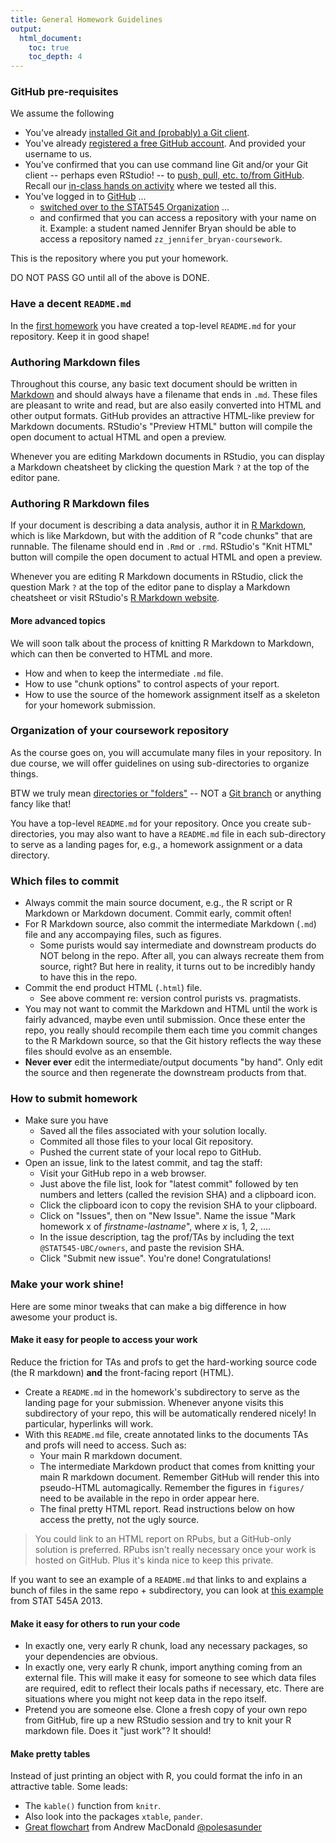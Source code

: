 ```yaml
---
title: General Homework Guidelines
output:
  html_document:
    toc: true
    toc_depth: 4
---
```


### GitHub pre-requisites

We assume the following

  * You've already [installed Git and (probably) a Git client](block001_git-install.html).
  * You've already [registered a free GitHub account](cm001_course-intro-sw-install-account-signup.html#register-a-github-account). And provided your username to us.
  * You've confirmed that you can use command line Git and/or your Git client -- perhaps even RStudio! -- to [push, pull, etc. to/from GitHub](block003_git-config-credential-cache.html). Recall our [in-class hands on activity](block005_first-use-git-rstudio.html) where we tested all this.
  * You've logged in to [GitHub](https://github.com) ...
    - [switched over to the STAT545 Organization](https://help.github.com/articles/how-do-i-access-my-organization-account) ...
    - and confirmed that you can access a repository with your name on it. Example: a student named Jennifer Bryan should be able to access a repository named `zz_jennifer_bryan-coursework`.

This is the repository where you put your homework.

DO NOT PASS GO until all of the above is DONE.

### Have a decent `README.md`

In the [first homework](hw01_edit-README.html) you have created a top-level `README.md` for your repository. Keep it in good shape!

### Authoring Markdown files

Throughout this course, any basic text document should be written in [Markdown](http://daringfireball.net/projects/markdown/basics) and should always have a filename that ends in `.md`. These files are pleasant to write and read, but are also easily converted into HTML and other output formats. GitHub provides an attractive HTML-like preview for Markdown documents. RStudio's "Preview HTML" button will compile the open document to actual HTML and open a preview.

Whenever you are editing Markdown documents in RStudio, you can display a Markdown cheatsheet by clicking the question Mark `?` at the top of the editor pane.

### Authoring R Markdown files

If your document is describing a data analysis, author it in [R Markdown](http://rmarkdown.rstudio.com), which is like Markdown, but with the addition of R "code chunks" that are runnable. The filename should end in `.Rmd` or `.rmd`. RStudio's "Knit HTML" button will compile the open document to actual HTML and open a preview.

Whenever you are editing R Markdown documents in RStudio, click the question Mark `?` at the top of the editor pane to display a Markdown cheatsheet or visit RStudio's [R Markdown website](http://rmarkdown.rstudio.com).

#### More advanced topics

We will soon talk about the process of knitting R Markdown to Markdown, which can then be converted to HTML and more.

  * How and when to keep the intermediate `.md` file.
  * How to use "chunk options" to control aspects of your report.
  * How to use the source of the homework assignment itself as a skeleton for your homework submission.

### Organization of your coursework repository

As the course goes on, you will accumulate many files in your repository. In due course, we will offer guidelines on using sub-directories to organize things.

BTW we truly mean [directories or "folders"](http://en.wikipedia.org/wiki/Directory_(computing)) -- NOT a [Git branch](http://git-scm.com/book/en/Git-Branching) or anything fancy like that!

You have a top-level `README.md` for your repository. Once you create sub-directories, you may also want to have a `README.md` file in each sub-directory to serve as a landing pages for, e.g., a homework assignment or a data directory.

### Which files to commit 

  * Always commit the main source document, e.g., the R script or R Markdown or Markdown document. Commit early, commit often!
  * For R Markdown source, also commit the intermediate Markdown (`.md`) file and any accompaying files, such as figures.
    - Some purists would say intermediate and downstream products do NOT belong in the repo. After all, you can always recreate them from source, right? But here in reality, it turns out to be incredibly handy to have this in the repo.
  * Commit the end product HTML (`.html`) file.
    - See above comment re: version control purists vs. pragmatists.
  * You may not want to commit the Markdown and HTML until the work is fairly advanced, maybe even until submission. Once these enter the repo, you really should recompile them each time you commit changes to the R Markdown source, so that the Git history reflects the way these files should evolve as an ensemble.
  * __Never ever__ edit the intermediate/output documents "by hand". Only edit the source and then regenerate the downstream products from that.

### How to submit homework

  * Make sure you have
    - Saved all the files associated with your solution locally.
    - Commited all those files to your local Git repository.
    - Pushed the current state of your local repo to GitHub.
  * Open an issue, link to the latest commit, and tag the staff:
    - Visit your GitHub repo in a web browser.
    - Just above the file list, look for "latest commit" followed by ten numbers and letters (called the revision SHA) and a clipboard icon.
    - Click the clipboard icon to copy the revision SHA to your clipboard.
    - Click on "Issues", then on "New Issue". Name the issue "Mark homework x of *firstname-lastname*", where *x* is, 1, 2, ....
    - In the issue description, tag the prof/TAs by including the text ` @STAT545-UBC/owners`, and paste the revision SHA.
     - Click "Submit new issue". You're done! Congratulations!
  
### Make your work shine!

Here are some minor tweaks that can make a big difference in how awesome your product is.

#### Make it easy for people to access your work

Reduce the friction for TAs and profs to get the hard-working source code (the R markdown) __and__ the front-facing report (HTML).

  * Create a `README.md` in the homework's subdirectory to serve as the landing page for your submission. Whenever anyone visits this subdirectory of your repo, this will be automatically rendered nicely! In particular, hyperlinks will work.
  * With this `README.md` file, create annotated links to the documents TAs and profs will need to access. Such as:
    - Your main R markdown document.
    - The intermediate Markdown product that comes from knitting your main R markdown document. Remember GitHub will render this into pseudo-HTML automagically. Remember the figures in `figures/` need to be available in the repo in order appear here.
    - The final pretty HTML report. Read instructions below on how access the pretty, not the ugly source.
    
> You could link to an HTML report on RPubs, but a GitHub-only solution is preferred. RPubs isn't really necessary once your work is hosted on GitHub. Plus it's kinda nice to keep this private.

If you want to see an example of a `README.md` that links to and explains a bunch of files in the same repo + subdirectory, you can look at [this example](https://github.com/jennybc/STAT545A/tree/master/hw06_scaffolds/02_rAndMake) from STAT 545A 2013.

<!--
#### Linking to HTML files in the repo

Simply visiting an HTML file in a GitHub repo just shows ugly HTML source. You need to do a little extra work to see this rendered as a proper webpage.

  * Navigate to the HTML file on GitHub. Click on "Raw" to get the raw version; the URL should look something like this: `https://raw.github.com/stat540-2014-bryan-jennifer-hw/hw01/stat540-2014-bryan-jennifer-hw01.html`. Copy that URL!
  * Create a link to that in the usual Markdown way BUT prepend `http://htmlpreview.github.io/?` to the URL. So the URL in your link should look something like this: `http://htmlpreview.github.io/?https://raw.github.com/stat540-2014-bryan-jennifer-hw/hw01/stat540-2014-bryan-jennifer-hw01.html`. You can learn more about this preview facility [here](http://htmlpreview.github.io).
  * This sort of link would be fabulous to include in `README.md`.
-->

#### Make it easy for others to run your code

  * In exactly one, very early R chunk, load any necessary packages, so your dependencies are obvious.
  * In exactly one, very early R chunk, import anything coming from an external file. This will make it easy for someone to see which data files are required, edit to reflect their locals paths if necessary, etc. There are situations where you might not keep data in the repo itself.
  * Pretend you are someone else. Clone a fresh copy of your own repo from GitHub, fire up a new RStudio session and try to knit your R markdown file. Does it "just work"? It should!
  
#### Make pretty tables

Instead of just printing an object with R, you could format the info in an attractive table. Some leads:

  * The `kable()` function from `knitr`.
  * Also look into the packages `xtable`, `pander`.
  * [Great flowchart](https://twitter.com/polesasunder/status/464132152347475968) from Andrew MacDonald [\@polesasunder](https://twitter.com/polesasunder)
  